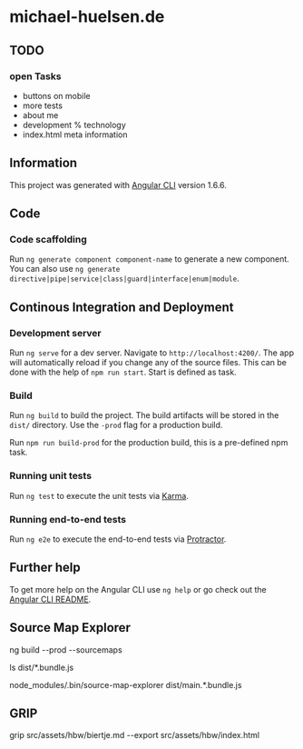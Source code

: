 # michael-huelsen.de

## TODO

### open Tasks

- buttons on mobile
- more tests
- about me
- development % technology
- index.html meta information

## Information

This project was generated with [Angular CLI](https://github.com/angular/angular-cli) version 1.6.6.

## Code 

### Code scaffolding

Run `ng generate component component-name` to generate a new component. 
You can also use `ng generate directive|pipe|service|class|guard|interface|enum|module`.

## Continous Integration and Deployment

### Development server

Run `ng serve` for a dev server. Navigate to `http://localhost:4200/`.
The app will automatically reload if you change any of the source files.
This can be done with the help of `npm run start`. Start is defined as
task.

### Build

Run `ng build` to build the project. The build artifacts will be stored
in the `dist/` directory. Use the `-prod` flag for a production build.

Run `npm run build-prod` for the production build, this is a pre-defined npm task.

### Running unit tests

Run `ng test` to execute the unit tests via [Karma](https://karma-runner.github.io).

### Running end-to-end tests

Run `ng e2e` to execute the end-to-end tests via [Protractor](http://www.protractortest.org/).

## Further help

To get more help on the Angular CLI use `ng help` or go check out the [Angular CLI README](https://github.com/angular/angular-cli/blob/master/README.md).

## Source Map Explorer

ng build --prod --sourcemaps

ls dist/*.bundle.js

node_modules/.bin/source-map-explorer dist/main.*.bundle.js


## GRIP

grip src/assets/hbw/biertje.md --export src/assets/hbw/index.html